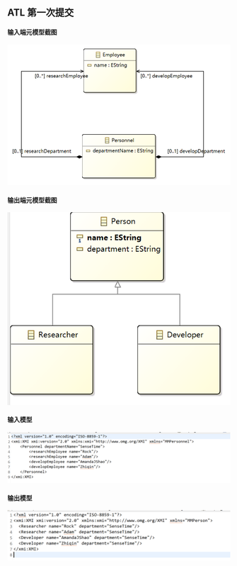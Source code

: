 ## ATL 第一次提交

#### 输入端元模型截图

<div align="center"><img src="./转换MM.png"/></div>

#### 输出端元模型截图

<div align="center"><img src="./目标MM.png"/></div>

#### 输入模型

<div align="center"><img src="./输入xmi.png"/></div>

#### 输出模型

<div align="center"><img src="./输出xmi.png"/></div>
